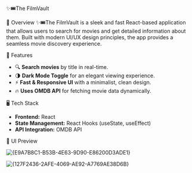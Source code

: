 ✨🎟️The FilmVault

📌 Overview
 ✨🎟️The FilmVault is a sleek and fast React-based application that allows users to search for movies and get detailed information about them. Built with modern UI/UX design principles, the app provides a seamless movie discovery experience.

🚀 Features
- 🔍 **Search movies** by title in real-time.
- 🌗 **Dark Mode Toggle** for an elegant viewing experience.
- ⚡ **Fast & Responsive UI** with a minimalist, clean design.
- 🔥 **Uses OMDB API** for fetching movie data dynamically.

🖥️ Tech Stack
- **Frontend:** React
- **State Management:** React Hooks (useState, useEffect)
- **API Integration:** OMDB API

🎨 UI Preview

![{E9A7B8C1-B53B-4E63-9D90-E86200D3ADE1}](https://github.com/user-attachments/assets/b9dae2d2-3daa-4794-8449-fee3381524d7)

![{127F2436-2AFE-4069-AE92-A7769AE38D6B}](https://github.com/user-attachments/assets/c74fd0d5-012a-4882-a8c2-830b33d0bc65)


